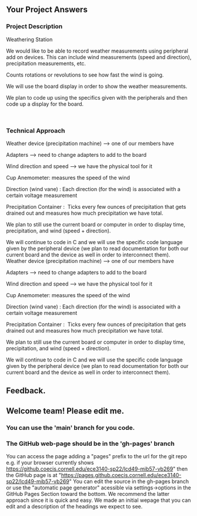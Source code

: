 ## Your Project Answers

### Project Description

Weathering Station

We would like to be able to record weather measurements using peripheral add on devices. This can include wind measurements (speed and direction), precipitation measurements, etc. 

Counts rotations or revolutions to see how fast the wind is going. 

We will use the board display in order to show the weather measurements. 

We plan to code up using the specifics given with the peripherals and then code up a display for the board.

 
### Technical Approach

Weather device (precipitation machine) --> one of our members have

Adapters --> need to change adapters to add to the board

Wind direction and speed --> we have the physical tool for it 

Cup Anemometer: measures the speed of the wind

Direction (wind vane) : Each direction (for the wind) is associated with a certain voltage measurement 

Precipitation Container :  Ticks every few ounces of precipitation that gets drained out and measures how much precipitation we have total.

We plan to still use the current board or computer in order to display time, precipitation, and wind (speed + direction). 

We will continue to code in C and we will use the specific code language given by the peripheral device (we plan to read documentation for both our current board and the device as well in order to interconnect them). 
Weather device (precipitation machine) --> one of our members have

Adapters --> need to change adapters to add to the board

Wind direction and speed --> we have the physical tool for it 

Cup Anemometer: measures the speed of the wind

Direction (wind vane) : Each direction (for the wind) is associated with a certain voltage measurement 

Precipitation Container :  Ticks every few ounces of precipitation that gets drained out and measures how much precipitation we have total.

We plan to still use the current board or computer in order to display time, precipitation, and wind (speed + direction). 

We will continue to code in C and we will use the specific code language given by the peripheral device (we plan to read documentation for both our current board and the device as well in order to interconnect them). 

## Feedback.

## Welcome team! Please edit me.
### You can use the 'main' branch for you code.
### The GitHub web-page should be in the 'gh-pages' branch
You can access the page adding a "pages" prefix to the url for the git repo e.g. if your browser currently shows https://github.coecis.cornell.edu/ece3140-sp22/lcd49-mib57-vb269" then the GitHub page is at "https://pages.github.coecis.cornell.edu/ece3140-sp22/lcd49-mib57-vb269" You can edit the source in the gh-pages branch or use the "automatic page generator" acessible via settings->options in the GitHub Pages Section toward the bottom. We recommend the latter approach since it is quick and easy. We made an initial wepage that you can edit and a description of the headings we expect to see.